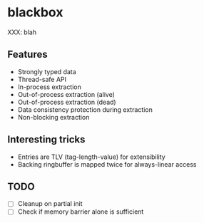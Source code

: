# blackbox

XXX: blah

## Features

* Strongly typed data
* Thread-safe API
* In-process extraction
* Out-of-process extraction (alive)
* Out-of-process extraction (dead)
* Data consistency protection during extraction
* Non-blocking extraction

## Interesting tricks

* Entries are TLV (tag-length-value) for extensibility
* Backing ringbuffer is mapped twice for always-linear access

## TODO

- [ ] Cleanup on partial init
- [ ] Check if memory barrier alone is sufficient
